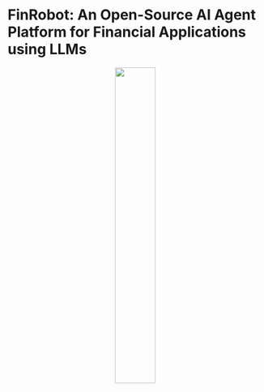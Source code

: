# FinRobot: An Open-Source AI Agent Platform for Financial Applications using LLMs

<div align="center">
<img align="center" src=figs/logo_white_background.jpg width="40%"/>
</div>
